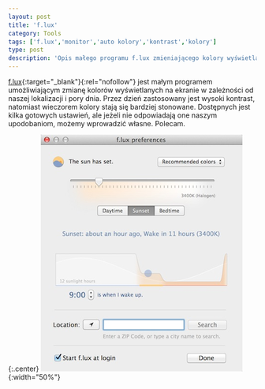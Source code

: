 ```yaml
---
layout: post
title: 'f.lux'
category: Tools
tags: ['f.lux','monitor','auto kolory','kontrast','kolory']
type: post
description: 'Opis małego programu f.lux zmieniającego kolory wyświetlane na naszym ekranie w zależności od pory dnia.'
---
```


[f.lux](https://justgetflux.com/){:target="_blank"}{:rel="nofollow"} jest małym programem umożliwiającym zmianę kolorów wyświetlanych na ekranie w zależności od naszej lokalizacji i pory dnia. Przez dzień zastosowany jest wysoki kontrast, natomiast wieczorem kolory stają się bardziej stonowane.  Dostępnych jest kilka gotowych ustawień, ale jeżeli nie odpowiadają one naszym upodobaniom, możemy wprowadzić własne. Polecam.

{:.center}
![alt](/public/uploads/2014/05/flux.jpg){:width="50%"}
